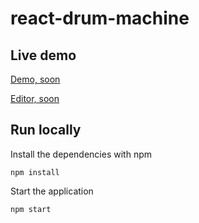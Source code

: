 # react-drum-machine

## Live demo

[Demo, soon](https://github.com/Reittu/)

[Editor, soon](https://github.com/Reittu/)

## Run locally

Install the dependencies with npm

```
npm install
```

Start the application

```
npm start
```
